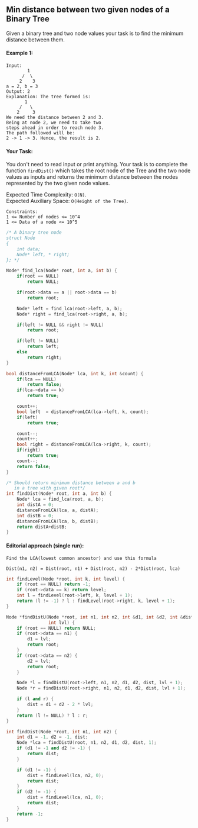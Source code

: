 ## Min distance between two given nodes of a Binary Tree

Given a binary tree and two node values your task is to find the minimum distance between them.

#### Example 1:

```
Input:
        1
      /  \
     2    3
a = 2, b = 3
Output: 2
Explanation: The tree formed is:
       1
     /   \
    2     3
We need the distance between 2 and 3.
Being at node 2, we need to take two
steps ahead in order to reach node 3.
The path followed will be:
2 -> 1 -> 3. Hence, the result is 2.
```

#### Your Task:

You don't need to read input or print anything. Your task is to complete the function `findDist()` which takes the root node of the Tree and the two node values as inputs and returns the minimum distance between the nodes represented by the two given node values.

Expected Time Complexity: `O(N)`.  
Expected Auxiliary Space: `O(Height of the Tree)`.

```
Constraints:
1 <= Number of nodes <= 10^4
1 <= Data of a node <= 10^5
```

```c++
/* A binary tree node
struct Node
{
    int data;
    Node* left, * right;
}; */

Node* find_lca(Node* root, int a, int b) {
    if(root == NULL)
        return NULL;

    if(root->data == a || root->data == b)
        return root;

    Node* left = find_lca(root->left, a, b);
    Node* right = find_lca(root->right, a, b);

    if(left != NULL && right != NULL)
        return root;

    if(left != NULL)
        return left;
    else
        return right;
}

bool distanceFromLCA(Node* lca, int k, int &count) {
    if(lca == NULL)
        return false;
    if(lca->data == k)
        return true;

    count++;
    bool left  = distanceFromLCA(lca->left, k, count);
    if(left)
        return true;

    count--;
    count++;
    bool right = distanceFromLCA(lca->right, k, count);
    if(right)
        return true;
    count--;
    return false;
}

/* Should return minimum distance between a and b
   in a tree with given root*/
int findDist(Node* root, int a, int b) {
    Node* lca = find_lca(root, a, b);
    int distA = 0;
    distanceFromLCA(lca, a, distA);
    int distB = 0;
    distanceFromLCA(lca, b, distB);
    return distA+distB;
}
```

#### Editorial approach (single run):

```
Find the LCA(lowest common ancestor) and use this formula

Dist(n1, n2) = Dist(root, n1) + Dist(root, n2) - 2*Dist(root, lca)
```

```c++
int findLevel(Node *root, int k, int level) {
    if (root == NULL) return -1;
    if (root->data == k) return level;
    int l = findLevel(root->left, k, level + 1);
    return (l != -1) ? l : findLevel(root->right, k, level + 1);
}

Node *findDistU(Node *root, int n1, int n2, int &d1, int &d2, int &dist,
                int lvl) {
    if (root == NULL) return NULL;
    if (root->data == n1) {
        d1 = lvl;
        return root;
    }
    if (root->data == n2) {
        d2 = lvl;
        return root;
    }

    Node *l = findDistU(root->left, n1, n2, d1, d2, dist, lvl + 1);
    Node *r = findDistU(root->right, n1, n2, d1, d2, dist, lvl + 1);

    if (l and r) {
        dist = d1 + d2 - 2 * lvl;
    }
    return (l != NULL) ? l : r;
}

int findDist(Node *root, int n1, int n2) {
    int d1 = -1, d2 = -1, dist;
    Node *lca = findDistU(root, n1, n2, d1, d2, dist, 1);
    if (d1 != -1 and d2 != -1) {
        return dist;
    }

    if (d1 != -1) {
        dist = findLevel(lca, n2, 0);
        return dist;
    }
    if (d2 != -1) {
        dist = findLevel(lca, n1, 0);
        return dist;
    }
    return -1;
}
```
